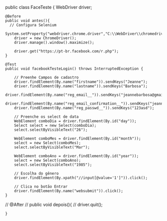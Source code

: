 public class FaceTeste {
    WebDriver driver;

    @Before
    public void antes(){
      // Configura Selenium
        System.setProperty("webdriver.chrome.driver","C:\\WebDriver\\chromedriver.exe");
        driver = new ChromeDriver();
        driver.manage().window().maximize();

        driver.get("https://pt-br.facebook.com/r.php");
    }

    @Test
    public void facebookTesteLogin() throws InterruptedException {

        // Preenhe Campos de cadastro
        driver.findElement(By.name("firstname")).sendKeys("Jeanne");
        driver.findElement(By.name("lastname")).sendKeys("Barbosa");
        driver.findElement(By.name("reg_email__")).sendKeys("jeannebarbosa@gmail.com");
        driver.findElement(By.name("reg_email_confirmation__")).sendKeys("jeannebarbosa@gmail.com");
        driver.findElement(By.name("reg_passwd__")).sendKeys("123asd");

        // Preenche os select de data
        WebElement comboDia = driver.findElement(By.id("day"));
        Select select = new Select(comboDia);
        select.selectByVisibleText("26");

        WebElement comboMes = driver.findElement(By.id("month"));
        select = new Select(comboMes);
        select.selectByVisibleText("Mar");

        WebElement comboAno = driver.findElement(By.id("year"));
        select = new Select(comboAno);
        select.selectByVisibleText("1985");

        // Escolha do gênero
        driver.findElement(By.xpath("//input[@value='1']")).click();

        // Clica no botão Entrar
        driver.findElement(By.name("websubmit")).click();
    }

   // @After
   // public void depois(){
    //    driver.quit();

    }
